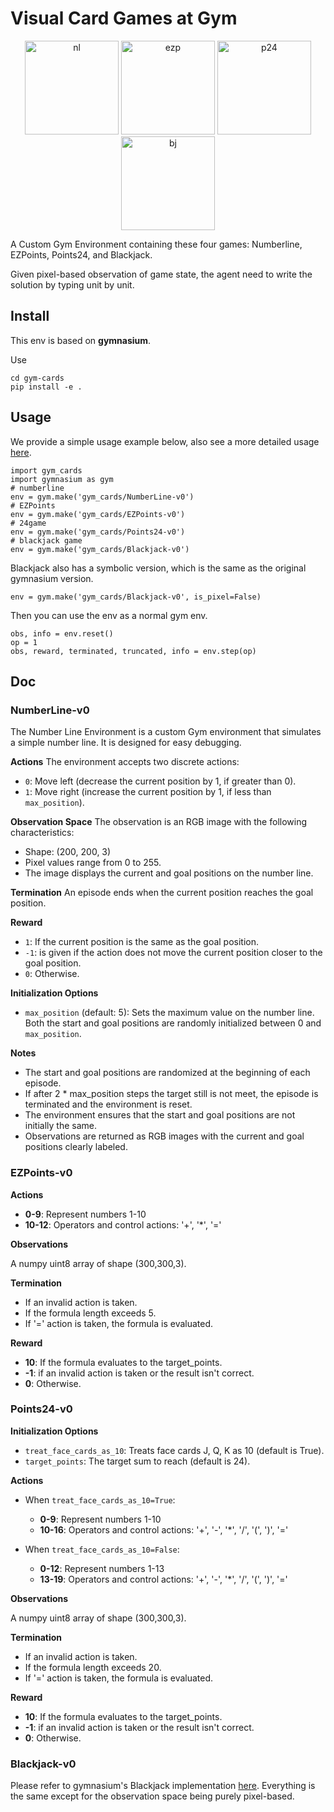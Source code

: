 # Visual Card Games at Gym

<p align="center">
  <img src="../imgs/nl.png" alt="nl" width="150"/>
  <img src="../imgs/ezp.png" alt="ezp" width="150"/>
  <img src="../imgs/p24.png" alt="p24" width="150"/>
  <img src="../imgs/bj.png" alt="bj" width="150"/>
</p>

A Custom Gym Environment containing these four games: Numberline, EZPoints, Points24, and Blackjack.

Given pixel-based observation of game state, the agent need to write the solution by typing unit by unit.

## Install

This env is based on **gymnasium**.

Use

```
cd gym-cards
pip install -e .
```

## Usage

We provide a simple usage example below, also see a more detailed usage [here](./play_gymcards.ipynb).
```
import gym_cards
import gymnasium as gym
# numberline
env = gym.make('gym_cards/NumberLine-v0')
# EZPoints
env = gym.make('gym_cards/EZPoints-v0')
# 24game
env = gym.make('gym_cards/Points24-v0')
# blackjack game
env = gym.make('gym_cards/Blackjack-v0')
```

Blackjack also has a symbolic version, which is the same as the original gymnasium version.
```
env = gym.make('gym_cards/Blackjack-v0', is_pixel=False)
```

Then you can use the env as a normal gym env.

```
obs, info = env.reset()
op = 1
obs, reward, terminated, truncated, info = env.step(op)
```

## Doc

### NumberLine-v0

The Number Line Environment is a custom Gym environment that simulates a simple number line. It is designed for easy debugging.

**Actions**
The environment accepts two discrete actions:
- `0`: Move left (decrease the current position by 1, if greater than 0).
- `1`: Move right (increase the current position by 1, if less than `max_position`).

**Observation Space**
The observation is an RGB image with the following characteristics:
- Shape: (200, 200, 3)
- Pixel values range from 0 to 255.
- The image displays the current and goal positions on the number line.

**Termination**
An episode ends when the current position reaches the goal position.

**Reward**
- `1`: If the current position is the same as the goal position.
- `-1`: is given if the action does not move the current position closer to the goal position.
- `0`: Otherwise.

**Initialization Options**
- `max_position` (default: 5): Sets the maximum value on the number line. Both the start and goal positions are randomly initialized between 0 and `max_position`.

**Notes**
- The start and goal positions are randomized at the beginning of each episode.
- If after 2 * max_position steps the target still is not meet, the episode is terminated and the environment is reset.
- The environment ensures that the start and goal positions are not initially the same.
- Observations are returned as RGB images with the current and goal positions clearly labeled.

### EZPoints-v0


**Actions**

- **0-9**: Represent numbers 1-10
- **10-12**: Operators and control actions: '+', '\*', '='

**Observations**

A numpy uint8 array of shape (300,300,3).

**Termination**

- If an invalid action is taken.
- If the formula length exceeds 5.
- If '=' action is taken, the formula is evaluated.

**Reward**

- **10**: If the formula evaluates to the target_points.
- **-1**: if an invalid action is taken or the result isn't correct.
- **0**: Otherwise.


### Points24-v0


**Initialization Options**

- `treat_face_cards_as_10`: Treats face cards J, Q, K as 10 (default is True).
- `target_points`: The target sum to reach (default is 24).

**Actions**

- When `treat_face_cards_as_10=True`:

  - **0-9**: Represent numbers 1-10
  - **10-16**: Operators and control actions: '+', '-', '\*', '/', '(', ')', '='

- When `treat_face_cards_as_10=False`:
  - **0-12**: Represent numbers 1-13
  - **13-19**: Operators and control actions: '+', '-', '\*', '/', '(', ')', '='

**Observations**

A numpy uint8 array of shape (300,300,3).

**Termination**

- If an invalid action is taken.
- If the formula length exceeds 20.
- If '=' action is taken, the formula is evaluated.

**Reward**

- **10**: If the formula evaluates to the target_points.
- **-1**: if an invalid action is taken or the result isn't correct.
- **0**: Otherwise.

### Blackjack-v0

Please refer to gymnasium's Blackjack implementation [here](https://gymnasium.farama.org/environments/toy_text/blackjack/). Everything is the same except for the observation space being purely pixel-based.

